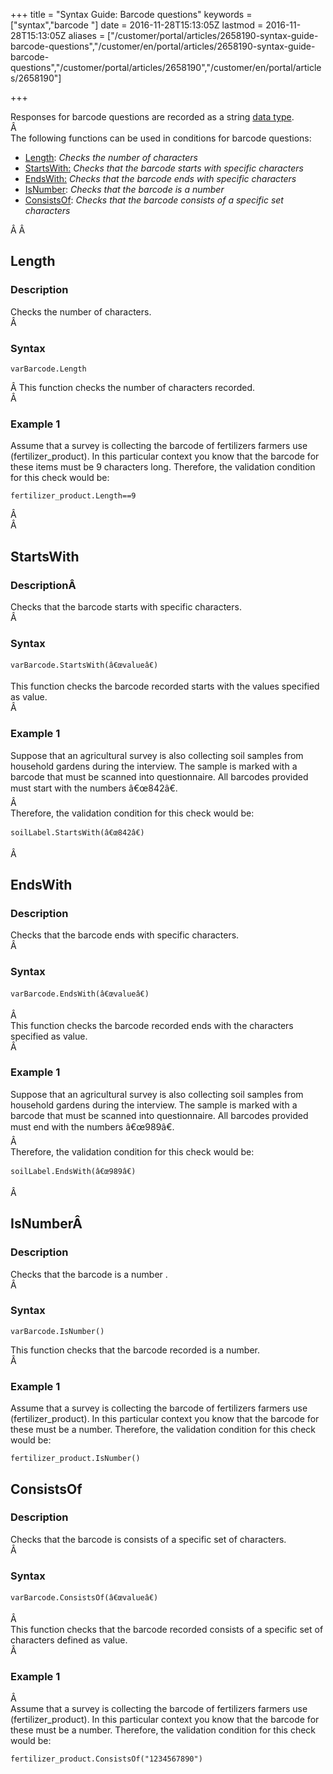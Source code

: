﻿+++
title = "Syntax Guide: Barcode questions"
keywords = ["syntax","barcode "]
date = 2016-11-28T15:13:05Z
lastmod = 2016-11-28T15:13:05Z
aliases = ["/customer/portal/articles/2658190-syntax-guide-barcode-questions","/customer/en/portal/articles/2658190-syntax-guide-barcode-questions","/customer/portal/articles/2658190","/customer/en/portal/articles/2658190"]

+++

Responses for barcode questions are recorded as a string [data
type](/syntax-guide/data-types).  
Â   
The following functions can be used in conditions for barcode questions:

-   [Length](#length): *Checks the number of characters*
-   [StartsWith:](#StartsWith) *Checks that the barcode starts with
    specific characters*
-   [EndsWith:](#EndsWith) *Checks that the barcode ends with specific
    characters*
-   [IsNumber](#IsNumber): *Checks that the barcode is a number*
-   [ConsistsOf](#ConsistsOf): *Checks that the barcode consists of a
    specific set characters*

Â Â 

<span id="length"></span>Length
-------------------------------

### Description

Checks the number of characters.  
Â 

### Syntax

    varBarcode.Length

  
Â This function checks the number of characters recorded.  
Â 

### Example 1

Assume that a survey is collecting the barcode of fertilizers farmers
use (fertilizer\_product). In this particular context you know that the
barcode for these items must be 9 characters long. Therefore, the
validation condition for this check would be:

    fertilizer_product.Length==9

  
Â   
Â 

<span id="StartsWith"></span>StartsWith
---------------------------------------

### DescriptionÂ 

Checks that the barcode starts with specific characters.  
Â 

### Syntax

    varBarcode.StartsWith(â€œvalueâ€)

  
This function checks the barcode recorded starts with the values
specified as value.  
Â 

### Example 1

Suppose that an agricultural survey is also collecting soil samples from
household gardens during the interview. The sample is marked with a
barcode that must be scanned into questionnaire. All barcodes provided
must start with the numbers â€œ842â€.  
Â   
Therefore, the validation condition for this check would be:

    soilLabel.StartsWith(â€œ842â€)

Â 

<span id="EndsWith"></span>EndsWith
-----------------------------------

### Description

Checks that the barcode ends with specific characters.  
Â 

### Syntax

    varBarcode.EndsWith(â€œvalueâ€)

  
Â   
This function checks the barcode recorded ends with the characters
specified as value.  
Â 

### Example 1

Suppose that an agricultural survey is also collecting soil samples from
household gardens during the interview. The sample is marked with a
barcode that must be scanned into questionnaire. All barcodes provided
must end with the numbers â€œ989â€.  
Â   
Therefore, the validation condition for this check would be:

    soilLabel.EndsWith(â€œ989â€)

Â 

<span id="IsNumber"></span>IsNumberÂ 
------------------------------------

### Description

Checks that the barcode is a number .  
Â 

### Syntax

    varBarcode.IsNumber()

  
This function checks that the barcode recorded is a number.  
Â 

### Example 1

Assume that a survey is collecting the barcode of fertilizers farmers
use (fertilizer\_product). In this particular context you know that the
barcode for these must be a number. Therefore, the validation condition
for this check would be:

    fertilizer_product.IsNumber()

 <span id="ConsistsOf"></span>ConsistsOf
----------------------------------------

### Description

Checks that the barcode is consists of a specific set of characters.  
Â 

### Syntax

    varBarcode.ConsistsOf(â€œvalueâ€)

Â   
This function checks that the barcode recorded consists of a specific
set of characters defined as value.  
Â 

### Example 1

Â   
Assume that a survey is collecting the barcode of fertilizers farmers
use (fertilizer\_product). In this particular context you know that the
barcode for these must be a number. Therefore, the validation condition
for this check would be:

    fertilizer_product.ConsistsOf("1234567890")
